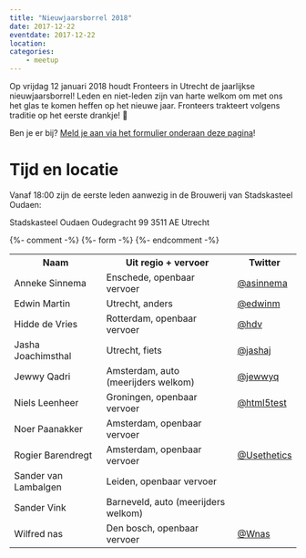 ```yaml
---
title: "Nieuwjaarsborrel 2018"
date: 2017-12-22
eventdate: 2017-12-22
location:
categories:
    - meetup
---
```

Op vrijdag 12 januari 2018 houdt Fronteers in Utrecht de jaarlijkse nieuwjaarsborrel! Leden en niet-leden zijn van harte welkom om met ons het glas te komen heffen op het nieuwe jaar. Fronteers trakteert volgens traditie op het eerste drankje! 🥂

Ben je er bij? [Meld je aan via het formulier onderaan deze pagina](#formulier-1)!

# Tijd en locatie

Vanaf 18:00 zijn de eerste leden aanwezig in de Brouwerij van Stadskasteel Oudaen:

Stadskasteel Oudaen
Oudegracht 99
3511 AE Utrecht


{%- comment -%}
{%- form -%}
{%- endcomment -%}


<table>
<tr>
<th>Naam</th>
<th>Uit regio + vervoer</th>
<th>Twitter</th>
</tr>
<tr>
<td>Anneke Sinnema</td>
<td>Enschede, openbaar vervoer</td>
<td><a href="https://twitter.com/asinnema" rel="nofollow">@asinnema</a></td>
</tr>
<tr>
<td>Edwin Martin</td>
<td>Utrecht, anders</td>
<td><a href="https://twitter.com/edwinm" rel="nofollow">@edwinm</a></td>
</tr>
<tr>
<td>Hidde de Vries</td>
<td>Rotterdam, openbaar vervoer</td>
<td><a href="https://twitter.com/hdv" rel="nofollow">@hdv</a></td>
</tr>
<tr>
<td>Jasha Joachimsthal</td>
<td>Utrecht, fiets</td>
<td><a href="https://twitter.com/jashaj" rel="nofollow">@jashaj</a></td>
</tr>
<tr>
<td>Jewwy Qadri</td>
<td>Amsterdam, auto (meerijders welkom)</td>
<td><a href="https://twitter.com/jewwyq" rel="nofollow">@jewwyq</a></td>
</tr>
<tr>
<td>Niels Leenheer</td>
<td>Groningen, openbaar vervoer</td>
<td><a href="https://twitter.com/html5test" rel="nofollow">@html5test</a></td>
</tr>
<tr>
<td>Noer Paanakker</td>
<td>Amsterdam, openbaar vervoer</td>
<td></td>
</tr>
<tr>
<td>Rogier Barendregt</td>
<td>Amsterdam, openbaar vervoer</td>
<td><a href="https://twitter.com/Usethetics" rel="nofollow">@Usethetics</a></td>
</tr>
<tr>
<td>Sander van Lambalgen</td>
<td>Leiden, openbaar vervoer</td>
<td></td>
</tr>
<tr>
<td>Sander Vink</td>
<td>Barneveld, auto (meerijders welkom)</td>
<td></td>
</tr>
<tr>
<td>Wilfred nas</td>
<td>Den bosch, openbaar vervoer</td>
<td><a href="https://twitter.com/Wnas" rel="nofollow">@Wnas</a></td>
</tr>
</table>

 